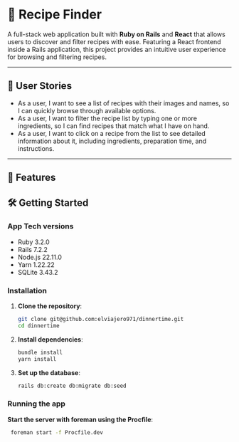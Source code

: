 # 🍴 Recipe Finder

A full-stack web application built with **Ruby on Rails** and **React** that allows users to discover and filter recipes with ease. Featuring a React frontend inside a Rails application, this project provides an intuitive user experience for browsing and filtering recipes.

---

## 🚀 User Stories
- As a user, I want to see a list of recipes with their images and names, so I can quickly browse through available options.
- As a user, I want to filter the recipe list by typing one or more ingredients, so I can find recipes that match what I have on hand.
- As a user, I want to click on a recipe from the list to see detailed information about it, including ingredients, preparation time, and instructions.

---

## 🚀 Features

## 🛠️ Getting Started

### App Tech versions
- Ruby 3.2.0
- Rails 7.2.2
- Node.js 22.11.0
- Yarn 1.22.22
- SQLite 3.43.2

### Installation

1. **Clone the repository**:
   ```bash
   git clone git@github.com:elviajero971/dinnertime.git
   cd dinnertime
    ```
   
2. **Install dependencies**:
    ```bash
    bundle install
    yarn install
    ```
   
3. **Set up the database**:
    ```bash
    rails db:create db:migrate db:seed
    ```

### Running the app

**Start the server with foreman using the Procfile**:
   ```bash
    foreman start -f Procfile.dev
   ```
